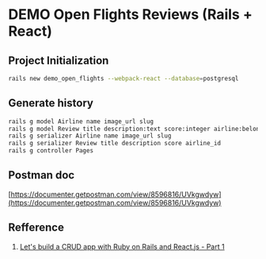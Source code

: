 # DEMO Open Flights Reviews (Rails + React)

## Project Initialization

```bash
rails new demo_open_flights --webpack-react --database=postgresql
```

## Generate history

```bash
rails g model Airline name image_url slug
rails g model Review title description:text score:integer airline:belongs_to
rails g serializer Airline name image_url slug
rails g serializer Review title description score airline_id
rails g controller Pages
```

## Postman doc

[https://documenter.getpostman.com/view/8596816/UVkgwdyw](https://documenter.getpostman.com/view/8596816/UVkgwdyw)

## Refference

1. [Let's build a CRUD app with Ruby on Rails and React.js - Part 1](https://youtu.be/oyjzi837wME)
